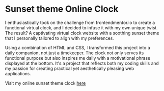 # Sunset theme Online Clock

I enthusiastically took on the challenge from frontendmentor.io to create a functional virtual clock, and I decided to infuse it with my own unique twist. The result? A captivating virtual clock website with a soothing sunset theme that I personally tailored to align with my preferences.

Using a combination of HTML and CSS, I transformed this project into a daily companion, not just a timekeeper. The clock not only serves its functional purpose but also inspires me daily with a motivational phrase displayed at the bottom. It's a project that reflects both my coding skills and my passion for creating practical yet aesthetically pleasing web applications.

Visit my online sunset theme clock [here](https://nicolle-chm.github.io/Sunset_Clock_Website/)
